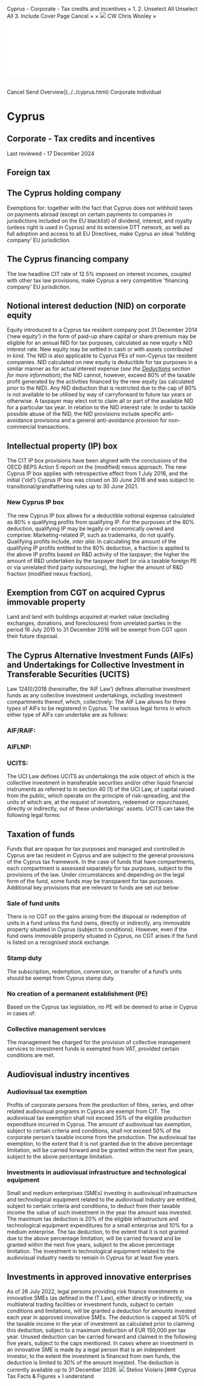 Cyprus - Corporate - Tax credits and incentives
×
1.
2.
Unselect All
Unselect All
3.
Include Cover Page
Cancel
×
×
![](../../-/media/world-wide-tax-summaries/attachments/global---chris-wooley.ashx%3Frev=ac5e5f3223b34096b1afc2a6009c7320&revision=ac5e5f32-23b3-4096-b1af-c2a6009c7320&hash=859B7ADC84DC2CBEC9760E9E6EE7DE6D0A8BFCDF)
CW
Chris Wooley
×
![](tax-credits-and-incentives.html)
######
Cancel
Send
Overview](../../cyprus.html)
Corporate
Individual
# Cyprus
## Corporate - Tax credits and incentives
Last reviewed - 17 December 2024
## Foreign tax
## The Cyprus holding company
Exemptions for:
together with the fact that Cyprus does not withhold taxes on payments abroad (except on certain payments to companies in jurisdictions included on the EU blacklist) of dividend, interest, and royalty (unless right is used in Cyprus) and its extensive DTT network, as well as full adoption and access to all EU Directives, make Cyprus an ideal 'holding company' EU jurisdiction.
## The Cyprus financing company
The low headline CIT rate of 12.5% imposed on interest incomes, coupled with other tax law provisions, make Cyprus a very competitive 'financing company' EU jurisdiction.
## Notional interest deduction (NID) on corporate equity
Equity introduced to a Cyprus tax resident company post 31 December 2014 (‘new equity’) in the form of paid-up share capital or share premium may be eligible for an annual NID for tax purposes, calculated as new equity x NID interest rate. New equity may be settled in cash or with assets contributed in kind. The NID is also applicable to Cyprus PEs of non-Cyprus tax resident companies.
NID calculated on new equity is deductible for tax purposes in a similar manner as for actual interest expense (*see the [Deductions](deductions.html) section for more information*); the NID cannot, however, exceed 80% of the taxable profit generated by the activities financed by the new equity (as calculated prior to the NID). Any NID deduction that is restricted due to the cap of 80% is not available to be utilised by way of carryforward to future tax years or otherwise. A taxpayer may elect not to claim all or part of the available NID for a particular tax year.
In relation to the NID interest rate:
In order to tackle possible abuse of the NID, the NID provisions include specific anti-avoidance provisions and a general anti-avoidance provision for non-commercial transactions.
## Intellectual property (IP) box
The CIT IP box provisions have been aligned with the conclusions of the OECD BEPS Action 5 report on the (modified) nexus approach. The new Cyprus IP box applies with retrospective effect from 1 July 2016, and the initial ('old') Cyprus IP box was closed on 30 June 2016 and was subject to transitional/grandfathering rules up to 30 June 2021.
### New Cyprus IP box
The new Cyprus IP box allows for a deductible notional expense calculated as 80% x qualifying profits from qualifying IP.
For the purposes of the 80% deduction, qualifying IP may be legally or economically owned and comprise:
Marketing-related IP, such as trademarks, do not qualify.
Qualifying profits include, *inter alia*:
In calculating the amount of the qualifying IP profits entitled to the 80% deduction, a fraction is applied to the above IP profits based on R&D activity of the taxpayer; the higher the amount of R&D undertaken by the taxpayer itself (or via a taxable foreign PE or via unrelated third party outsourcing), the higher the amount of R&D fraction (modified nexus fraction).
## Exemption from CGT on acquired Cyprus immovable property
Land and land with buildings acquired at market value (excluding exchanges, donations, and foreclosures) from unrelated parties in the period 16 July 2015 to 31 December 2016 will be exempt from CGT upon their future disposal.
## The Cyprus Alternative Investment Funds (AIFs) and Undertakings for Collective Investment in Transferable Securities (UCITS)
Law 124(I)/2018 (hereinafter, the ‘AIF Law’) defines alternative investment funds as any collective investment undertakings, including investment compartments thereof, which, collectively:
The AIF Law allows for three types of AIFs to be registered in Cyprus:
The various legal forms in which either type of AIFs can undertake are as follows:
### **AIF/RAIF:**
### AIFLNP:
### UCITS:
The UCI Law defines UCITS as undertakings the sole object of which is the collective investment in transferable securities and/or other liquid financial instruments as referred to in section 40 (1) of the UCI Law, of capital raised from the public, which operate on the principle of risk-spreading, and the units of which are, at the request of investors, redeemed or repurchased, directly or indirectly, out of these undertakings’ assets.
UCITS can take the following legal forms:
## Taxation of funds
Funds that are opaque for tax purposes and managed and controlled in Cyprus are tax resident in Cyprus and are subject to the general provisions of the Cyprus tax framework.
In the case of funds that have compartments, each compartment is assessed separately for tax purposes, subject to the provisions of the law.
Under circumstances and depending on the legal form of the fund, some funds may be transparent for tax purposes.
Additional key provisions that are relevant to funds are set out below:
### Sale of fund units
There is no CGT on the gains arising from the disposal or redemption of units in a fund unless the fund owns, directly or indirectly, any immovable property situated in Cyprus (subject to conditions).
However, even if the fund owns immovable property situated in Cyprus, no CGT arises if the fund is listed on a recognised stock exchange.
### Stamp duty
The subscription, redemption, conversion, or transfer of a fund’s units should be exempt from Cyprus stamp duty.
### No creation of a permanent establishment (PE)
Based on the Cyprus tax legislation, no PE will be deemed to arise in Cyprus in cases of:
### Collective management services
The management fee charged for the provision of collective management services to investment funds is exempted from VAT, provided certain conditions are met.
## Audiovisual industry incentives
### Audiovisual tax exemption
Profits of corporate persons from the production of films, series, and other related audiovisual programs in Cyprus are exempt from CIT.
The audiovisual tax exemption shall not exceed 35% of the eligible production expenditure incurred in Cyprus. The amount of audiovisual tax exemption, subject to certain criteria and conditions, shall not exceed 50% of the corporate person’s taxable income from the production.
The audiovisual tax exemption, to the extent that it is not granted due to the above percentage limitation, will be carried forward and be granted within the next five years, subject to the above percentage limitation.
### Investments in audiovisual infrastructure and technological equipment
Small and medium enterprises (SMEs) investing in audiovisual infrastructure and technological equipment related to the audiovisual industry are entitled, subject to certain criteria and conditions, to deduct from their taxable income the value of such investment in the year the amount was invested.
The maximum tax deduction is 20% of the eligible infrastructure and technological equipment expenditures for a small enterprise and 10% for a medium enterprise.
The tax deduction, to the extent that it is not granted due to the above percentage limitation, will be carried forward and be granted within the next five years, subject to the above percentage limitation.
The investment in technological equipment related to the audiovisual industry needs to remain in Cyprus for at least five years.
## Investments in approved innovative enterprises
As of 26 July 2022, legal persons providing risk finance investments in innovative SMEs (as defined in the IT Law), either directly or indirectly, via multilateral trading facilities or investment funds, subject to certain conditions and limitations, will be granted a deduction for amounts invested each year in approved innovative SMEs.
The deduction is capped at 50% of the taxable income in the year of investment as calculated prior to claiming this deduction, subject to a maximum deduction of EUR 150,000 per tax year. Unused deduction can be carried forward and claimed in the following five years, subject to the caps mentioned.
In cases where an investment in an innovative SME is made by a legal person that is an independent investor, to the extent the investment is financed from own funds, the deduction is limited to 30% of the amount invested.
The deduction is currently available up to 31 December 2026.
![](../../-/media/world-wide-tax-summaries/attachments/cyprus---stelios_violaris.ashx%3Frev=061a2a1e254e4d29a712e433dc3e024a&revision=061a2a1e-254e-4d29-a712-e433dc3e024a&hash=7CCF2CE6C6919A9E55BC3B25479D45FF2C508357)
Stelios Violaris
[### Cyprus Tax Facts & Figures
×
I understand